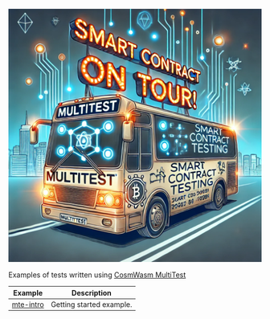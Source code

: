 ![mte](./mte.webp)

Examples of tests written using [CosmWasm MultiTest](https://crates.io/crates/cw-multi-test)

|         Example          | Description              |
|:------------------------:|--------------------------|
| [mte-intro](./mte-intro) | Getting started example. |
